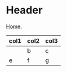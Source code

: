 
# Header

[Home](https://d-byrne1.github.io/mscproject/).

| col1 | col2 | col3 |
| --- | --- | --- |
| <audio src="tail8/sample-2.wav"></audio> | b | c |
| e | f | g |
